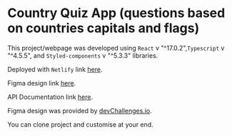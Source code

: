 # Country Quiz App (questions based on countries capitals and flags)

This project/webpage was developed using `React` v "^17.0.2",`Typescript` v "^4.5.5", and `Styled-components` v "^5.3.3" libraries.

Deployed with `Netlify` link [here](https://countryquiz-adeoluwa.netlify.app/).

Figma design link [here](https://www.figma.com/file/Gw0ZNBbYN8asqFlZWy3jG1/Country-Quiz?node-id=1%3A2).

API Documentation link [here](https://countrylayer.com/documentation/).

Figma design was provided by [devChallenges.io](https://devchallenges.io/).

You can clone project and customise at your end.
